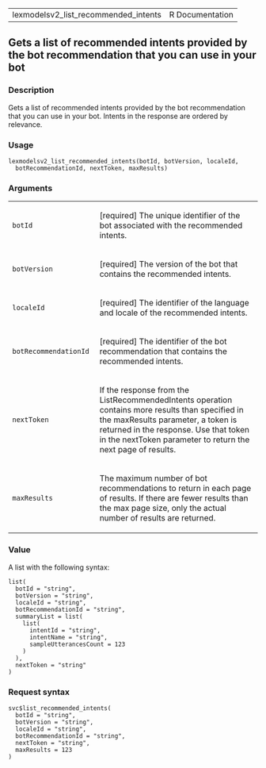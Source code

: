 <table style="width: 100%;">
<tbody>
<tr class="odd">
<td>lexmodelsv2_list_recommended_intents</td>
<td style="text-align: right;">R Documentation</td>
</tr>
</tbody>
</table>

## Gets a list of recommended intents provided by the bot recommendation that you can use in your bot

### Description

Gets a list of recommended intents provided by the bot recommendation
that you can use in your bot. Intents in the response are ordered by
relevance.

### Usage

    lexmodelsv2_list_recommended_intents(botId, botVersion, localeId,
      botRecommendationId, nextToken, maxResults)

### Arguments

<table>
<colgroup>
<col style="width: 35%" />
<col style="width: 65%" />
</colgroup>
<tbody>
<tr class="odd">
<td><code
id="lexmodelsv2_list_recommended_intents_:_botId">botId</code></td>
<td><p>[required] The unique identifier of the bot associated with the
recommended intents.</p></td>
</tr>
<tr class="even">
<td><code
id="lexmodelsv2_list_recommended_intents_:_botVersion">botVersion</code></td>
<td><p>[required] The version of the bot that contains the recommended
intents.</p></td>
</tr>
<tr class="odd">
<td><code
id="lexmodelsv2_list_recommended_intents_:_localeId">localeId</code></td>
<td><p>[required] The identifier of the language and locale of the
recommended intents.</p></td>
</tr>
<tr class="even">
<td><code
id="lexmodelsv2_list_recommended_intents_:_botRecommendationId">botRecommendationId</code></td>
<td><p>[required] The identifier of the bot recommendation that contains
the recommended intents.</p></td>
</tr>
<tr class="odd">
<td><code
id="lexmodelsv2_list_recommended_intents_:_nextToken">nextToken</code></td>
<td><p>If the response from the ListRecommendedIntents operation
contains more results than specified in the maxResults parameter, a
token is returned in the response. Use that token in the nextToken
parameter to return the next page of results.</p></td>
</tr>
<tr class="even">
<td><code
id="lexmodelsv2_list_recommended_intents_:_maxResults">maxResults</code></td>
<td><p>The maximum number of bot recommendations to return in each page
of results. If there are fewer results than the max page size, only the
actual number of results are returned.</p></td>
</tr>
</tbody>
</table>

### Value

A list with the following syntax:

    list(
      botId = "string",
      botVersion = "string",
      localeId = "string",
      botRecommendationId = "string",
      summaryList = list(
        list(
          intentId = "string",
          intentName = "string",
          sampleUtterancesCount = 123
        )
      ),
      nextToken = "string"
    )

### Request syntax

    svc$list_recommended_intents(
      botId = "string",
      botVersion = "string",
      localeId = "string",
      botRecommendationId = "string",
      nextToken = "string",
      maxResults = 123
    )
